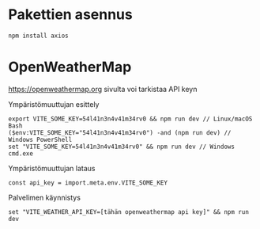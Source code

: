 # Pakettien asennus

```
npm install axios
```

# OpenWeatherMap

https://openweathermap.org sivulta voi tarkistaa API keyn

Ympäristömuuttujan esittely

```
export VITE_SOME_KEY=54l41n3n4v41m34rv0 && npm run dev // Linux/macOS Bash
($env:VITE_SOME_KEY="54l41n3n4v41m34rv0") -and (npm run dev) // Windows PowerShell
set "VITE_SOME_KEY=54l41n3n4v41m34rv0" && npm run dev // Windows cmd.exe
```

Ympäristömuuttujan lataus
```
const api_key = import.meta.env.VITE_SOME_KEY
```

Palvelimen käynnistys
```
set "VITE_WEATHER_API_KEY=[tähän openweathermap api key]" && npm run dev
```